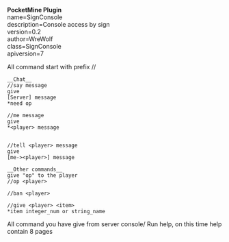 __PocketMine Plugin__  
name=SignConsole  
description=Console access by sign  
version=0.2  
author=WreWolf  
class=SignConsole  
apiversion=7  

All command start with prefix //

```
__Chat__
//say message
give
[Server] message
*need op

//me message
give
*<player> message


//tell <player> message
give
[me-><player>] message
```

```
__Other commands__
give "op" to the player
//op <player>

//ban <player>

//give <player> <item>
*item integer_num or string_name
```

All command you have give from server console/
Run help, on this time help contain 8 pages